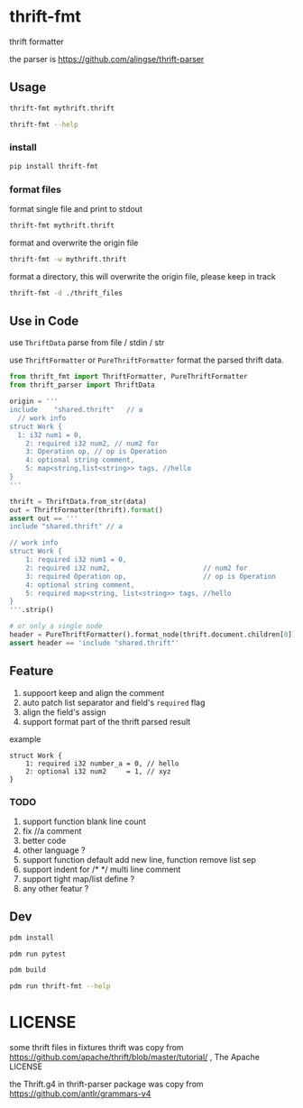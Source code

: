 # thrift-fmt
thrift formatter

the parser is https://github.com/alingse/thrift-parser

## Usage

```bash
thrift-fmt mythrift.thrift
```

```bash
thrift-fmt --help
```

### install

```bash
pip install thrift-fmt
```
### format files

format single file and print to stdout
```bash
thrift-fmt mythrift.thrift
```

format and overwrite the origin file
```bash
thrift-fmt -w mythrift.thrift
```

format a directory, this will overwrite the origin file, please keep in track
```bash
thrift-fmt -d ./thrift_files
```

## Use in Code

use `ThriftData` parse from file / stdin / str

use `ThriftFormatter` or `PureThriftFormatter` format the parsed thrift data.

```python
from thrift_fmt import ThriftFormatter, PureThriftFormatter
from thrift_parser import ThriftData

origin = '''
include    "shared.thrift"   // a
  // work info
struct Work {
  1: i32 num1 = 0,
    2: required i32 num2, // num2 for
    3: Operation op, // op is Operation
    4: optional string comment,
    5: map<string,list<string>> tags, //hello
}
'''

thrift = ThriftData.from_str(data)
out = ThriftFormatter(thrift).format()
assert out == '''
include "shared.thrift" // a

// work info
struct Work {
    1: required i32 num1 = 0,
    2: required i32 num2,                       // num2 for
    3: required Operation op,                   // op is Operation
    4: optional string comment,
    5: required map<string, list<string>> tags, //hello
}
'''.strip()

# or only a single node
header = PureThriftFormatter().format_node(thrift.document.children[0])
assert header == 'include "shared.thrift"'
```

## Feature

1. suppoort keep and align the comment
2. auto patch list separator and field's `required` flag
3. align the field's assign
4. support format part of the thrift parsed result

example
```
struct Work {
    1: required i32 number_a = 0, // hello
    2: optional i32 num2     = 1, // xyz
}
```

### TODO

1. support function blank line count
2. fix //a comment
3. better code
4. other language ?
5. support function default add new line, function remove list sep
6. support indent for /* */ multi line comment
7. support tight map/list define ?
8. any other featur ?

## Dev

```bash
pdm install

pdm run pytest

pdm build

pdm run thrift-fmt --help
```
# LICENSE

some thrift files in fixtures thrift was copy from https://github.com/apache/thrift/blob/master/tutorial/ , The Apache LICENSE

the Thrift.g4 in thrift-parser package was copy from https://github.com/antlr/grammars-v4
